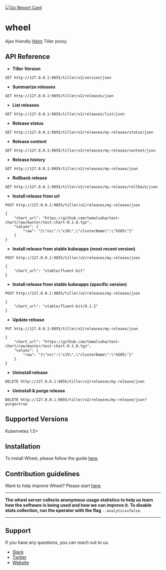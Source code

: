 [![Go Report Card](https://goreportcard.com/badge/github.com/appscode/wheel)](https://goreportcard.com/report/github.com/appscode/wheel)

# wheel
Ajax friendly [Helm](https://github.com/kubernetes/helm) Tiller proxy.

## API Reference

- **Tiller Version** 
```
GET http://127.0.0.1:9855/tiller/v2/version/json
```

- **Summarize releases** 
```
GET http://127.0.0.1:9855/tiller/v2/releases/json
```

- **List releases** 
```
GET http://127.0.0.1:9855/tiller/v2/releases/list/json
```

- **Release status**
```
GET http://127.0.0.1:9855/tiller/v2/releases/my-release/status/json
```

- **Release content**
```
GET http://127.0.0.1:9855/tiller/v2/releases/my-release/content/json
```

- **Release history**
```
GET http://127.0.0.1:9855/tiller/v2/releases/my-release/json
```

- **Rollback release**
```
GET http://127.0.0.1:9855/tiller/v2/releases/my-release/rollback/json
```

- **Install release from url**

```
POST http://127.0.0.1:9855/tiller/v2/releases/my-release/json

{
	"chart_url": "https://github.com/tamalsaha/test-chart/raw/master/test-chart-0.1.0.tgz",
	"values": {
		"raw": "{\"ns\":\"c10\",\"clusterName\":\"h505\"}"
	}
}
```

- **Install release from stable kubeapps (most recent version)**

```
POST http://127.0.0.1:9855/tiller/v2/releases/my-release/json

{
	"chart_url": "stable/fluent-bit"
}
```

- **Install release from stable kubeapps (specific version)**

```
POST http://127.0.0.1:9855/tiller/v2/releases/my-release/json

{
	"chart_url": "stable/fluent-bit/0.1.2"
}
```

- **Update release**

```
PUT http://127.0.0.1:9855/tiller/v2/releases/my-release/json

{
	"chart_url": "https://github.com/tamalsaha/test-chart/raw/master/test-chart-0.1.0.tgz",
	"values": {
		"raw": "{\"ns\":\"c15\",\"clusterName\":\"h505\"}"
	}
}
```

- **Uninstall release**

```
DELETE http://127.0.0.1:9855/tiller/v2/releases/my-release/json
```

- **Uninstall & purge release**

```
DELETE http://127.0.0.1:9855/tiller/v2/releases/my-release/json?purge=true
```

## Supported Versions
Kubernetes 1.5+

## Installation
To install Wheel, please follow the guide [here](/docs/install.md).

## Contribution guidelines
Want to help improve Wheel? Please start [here](/CONTRIBUTING.md).

---

**The wheel server collects anonymous usage statistics to help us learn how the software is being used and how we can improve it. To disable stats collection, run the operator with the flag** `--analytics=false`.

---

## Support
If you have any questions, you can reach out to us.
* [Slack](https://slack.appscode.com)
* [Twitter](https://twitter.com/AppsCodeHQ)
* [Website](https://appscode.com)
